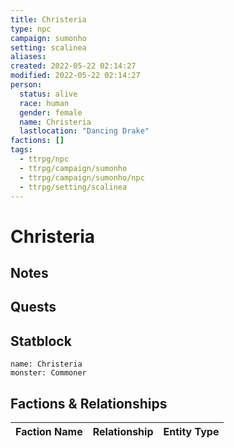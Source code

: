 ```yaml
---
title: Christeria
type: npc
campaign: sumonho
setting: scalinea
aliases: 
created: 2022-05-22 02:14:27
modified: 2022-05-22 02:14:27
person:
  status: alive
  race: human
  gender: female
  name: Christeria
  lastlocation: "Dancing Drake"
factions: []
tags:
  - ttrpg/npc
  - ttrpg/campaign/sumonho
  - ttrpg/campaign/sumonho/npc
  - ttrpg/setting/scalinea
---
```


# Christeria

## Notes


## Quests


## Statblock

```statblock
name: Christeria
monster: Commoner
```


## Factions & Relationships
| Faction Name | Relationship | Entity Type |
| ------------ |:------------:| ----------- |



